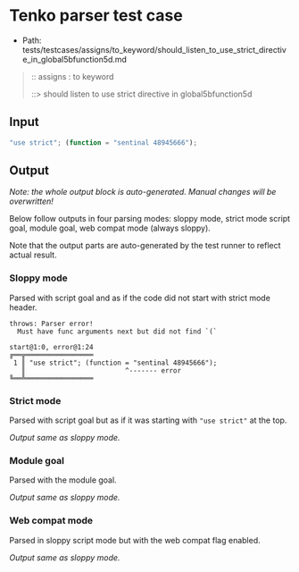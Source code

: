 # Tenko parser test case

- Path: tests/testcases/assigns/to_keyword/should_listen_to_use_strict_directive_in_global5bfunction5d.md

> :: assigns : to keyword
>
> ::> should listen to use strict directive in global5bfunction5d

## Input

`````js
"use strict"; (function = "sentinal 48945666");
`````

## Output

_Note: the whole output block is auto-generated. Manual changes will be overwritten!_

Below follow outputs in four parsing modes: sloppy mode, strict mode script goal, module goal, web compat mode (always sloppy).

Note that the output parts are auto-generated by the test runner to reflect actual result.

### Sloppy mode

Parsed with script goal and as if the code did not start with strict mode header.

`````
throws: Parser error!
  Must have func arguments next but did not find `(`

start@1:0, error@1:24
╔══╦═════════════════
 1 ║ "use strict"; (function = "sentinal 48945666");
   ║                         ^------- error
╚══╩═════════════════

`````

### Strict mode

Parsed with script goal but as if it was starting with `"use strict"` at the top.

_Output same as sloppy mode._

### Module goal

Parsed with the module goal.

_Output same as sloppy mode._

### Web compat mode

Parsed in sloppy script mode but with the web compat flag enabled.

_Output same as sloppy mode._
